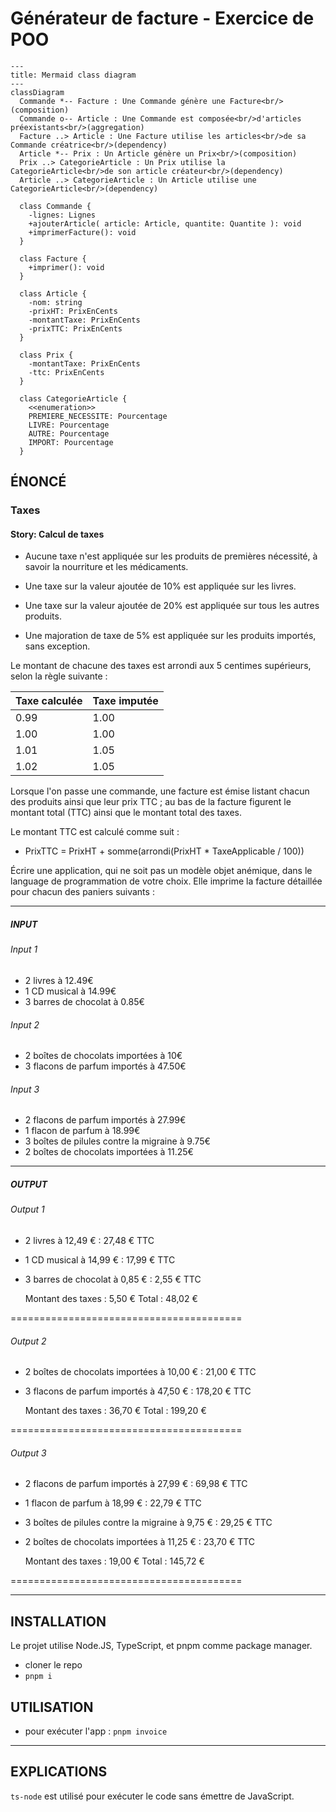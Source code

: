 # Générateur de facture - Exercice de POO

```mermaid
---
title: Mermaid class diagram
---
classDiagram
  Commande *-- Facture : Une Commande génère une Facture<br/>(composition)
  Commande o-- Article : Une Commande est composée<br/>d'articles préexistants<br/>(aggregation)
  Facture ..> Article : Une Facture utilise les articles<br/>de sa Commande créatrice<br/>(dependency)
  Article *-- Prix : Un Article génère un Prix<br/>(composition)
  Prix ..> CategorieArticle : Un Prix utilise la CategorieArticle<br/>de son article créateur<br/>(dependency)
  Article ..> CategorieArticle : Un Article utilise une CategorieArticle<br/>(dependency)

  class Commande {
    -lignes: Lignes
    +ajouterArticle( article: Article, quantite: Quantite ): void
    +imprimerFacture(): void
  }

  class Facture {
    +imprimer(): void
  }

  class Article {
    -nom: string
    -prixHT: PrixEnCents
    -montantTaxe: PrixEnCents
    -prixTTC: PrixEnCents
  }

  class Prix {
    -montantTaxe: PrixEnCents
    -ttc: PrixEnCents
  }

  class CategorieArticle {
    <<enumeration>>
    PREMIERE_NECESSITE: Pourcentage
    LIVRE: Pourcentage
    AUTRE: Pourcentage
    IMPORT: Pourcentage
  }
```

## ÉNONCÉ

### Taxes

#### Story: Calcul de taxes

- Aucune taxe n'est appliquée sur les produits de premières nécessité, à savoir la nourriture et les médicaments.
- Une taxe sur la valeur ajoutée de 10% est appliquée sur les livres.
- Une taxe sur la valeur ajoutée de 20% est appliquée sur tous les autres produits.

- Une majoration de taxe de 5% est appliquée sur les produits importés, sans exception.

Le montant de chacune des taxes est arrondi aux 5 centimes supérieurs, selon la règle suivante :

| Taxe calculée | Taxe imputée |
| ------------- | ------------ |
| 0.99          | 1.00         |
| 1.00          | 1.00         |
| 1.01          | 1.05         |
| 1.02          | 1.05         |

Lorsque l'on passe une commande, une facture est émise listant chacun des produits ainsi que leur
prix TTC ; au bas de la facture figurent le montant total (TTC) ainsi que le montant total des taxes.

Le montant TTC est calculé comme suit :

- PrixTTC = PrixHT + somme(arrondi(PrixHT \* TaxeApplicable / 100))

Écrire une application, qui ne soit pas un modèle objet anémique, dans le language de programmation de votre choix. Elle imprime la facture détaillée pour chacun des paniers suivants :

---

##### INPUT

###### Input 1

- 2 livres à 12.49€
- 1 CD musical à 14.99€
- 3 barres de chocolat à 0.85€

###### Input 2

- 2 boîtes de chocolats importées à 10€
- 3 flacons de parfum importés à 47.50€

###### Input 3

- 2 flacons de parfum importés à 27.99€
- 1 flacon de parfum à 18.99€
- 3 boîtes de pilules contre la migraine à 9.75€
- 2 boîtes de chocolats importées à 11.25€

---

##### OUTPUT

###### Output 1

- 2 livres à 12,49 € : 27,48 € TTC
- 1 CD musical à 14,99 € : 17,99 € TTC
- 3 barres de chocolat à 0,85 € : 2,55 € TTC

  Montant des taxes : 5,50 €
  Total : 48,02 €

========================================

###### Output 2

- 2 boîtes de chocolats importées à 10,00 € : 21,00 € TTC
- 3 flacons de parfum importés à 47,50 € : 178,20 € TTC

  Montant des taxes : 36,70 €
  Total : 199,20 €

========================================

###### Output 3

- 2 flacons de parfum importés à 27,99 € : 69,98 € TTC
- 1 flacon de parfum à 18,99 € : 22,79 € TTC
- 3 boîtes de pilules contre la migraine à 9,75 € : 29,25 € TTC
- 2 boîtes de chocolats importées à 11,25 € : 23,70 € TTC

  Montant des taxes : 19,00 €
  Total : 145,72 €

========================================

---

## INSTALLATION

Le projet utilise Node.JS, TypeScript, et pnpm comme package manager.

- cloner le repo
- `pnpm i`

## UTILISATION

- pour exécuter l'app : `pnpm invoice`

---

## EXPLICATIONS

`ts-node` est utilisé pour exécuter le code sans émettre de JavaScript.
